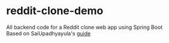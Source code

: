# reddit-clone-demo
All backend code for a Reddit clone web app using Spring Boot\
Based on SaiUpadhyayula's [guide](https://github.com/SaiUpadhyayula/spring-reddit-clone) 
